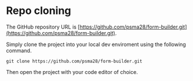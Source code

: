 # Repo cloning

The GitHub repository URL is [https://github.com/psma28/form-builder.git](https://github.com/psma28/form-builder.git).

Simply clone the project into your local dev enviroment using the following command.

```git
git clone https://github.com/psma28/form-builder.git
```

Then open the project with your code editor of choice.
